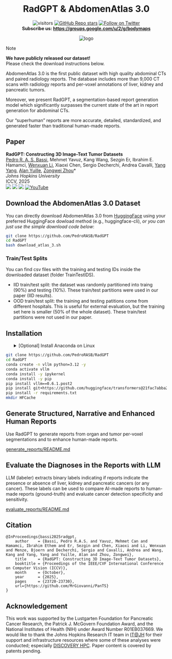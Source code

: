 <h1 align="center">RadGPT & AbdomenAtlas 3.0</h1>

<div align="center">

![visitors](https://visitor-badge.laobi.icu/badge?page_id=MrGiovanni/RadGPT&left_color=%2363C7E6&right_color=%23CEE75F)
[![GitHub Repo stars](https://img.shields.io/github/stars/MrGiovanni/RadGPT?style=social)](https://github.com/MrGiovanni/RadGPT/stargazers)
<a href="https://twitter.com/bodymaps317">
        <img src="https://img.shields.io/twitter/follow/BodyMaps?style=social" alt="Follow on Twitter" />
</a><br/>
**Subscribe us: https://groups.google.com/u/2/g/bodymaps**  

</div>

<div align="center">
 
![logo](document/fig_teaser.png)
</div>

> [!NOTE]
> **We have publicly released our dataset!**  
> Please check the download instructions below.


AbdomenAtlas 3.0 is the first public dataset with high quality abdominal CTs and paired radiology reports. The database includes more than 9,000 CT scans with radiology reports and per-voxel annotations of liver, kidney and pancreatic tumors.

Moreover, we present RadGPT, a segmentation-based report generation model which significantly surpasses the current state of the art in report generation for abdominal CTs.

Our “superhuman” reports are more accurate, detailed, standardized, and generated faster than traditional human-made reports.


## Paper

<b>RadGPT: Constructing 3D Image-Text Tumor Datasets</b> <br/>
[Pedro R. A. S. Bassi](https://scholar.google.com/citations?user=NftgL6gAAAAJ&hl=en), Mehmet Yavuz, Kang Wang, Sezgin Er, Ibrahim E. Hamamci, [Wenxuan Li](https://scholar.google.com/citations?hl=en&user=tpNZM2YAAAAJ), Xiaoxi Chen, Sergio Decherchi, Andrea Cavalli, [Yang Yang](https://scholar.google.com/citations?hl=en&user=6XsJUBIAAAAJ), [Alan Yuille](https://www.cs.jhu.edu/~ayuille/), [Zongwei Zhou](https://www.zongweiz.com/)* <br/>
*Johns Hopkins University* <br/>
ICCV, 2025 <br/>
<a href='https://www.zongweiz.com/dataset'><img src='https://img.shields.io/badge/Project-Page-Green'></a> <a href='https://www.cs.jhu.edu/~zongwei/publication/bassi2025radgpt.pdf'><img src='https://img.shields.io/badge/Paper-PDF-purple'></a> <a href='document/bassi2024rsna_radgpt.pdf'><img src='https://img.shields.io/badge/Slides-RSNA-orange'></a> [![YouTube](https://badges.aleen42.com/src/youtube.svg)](https://youtu.be/WxgyHNi2tLc)

## Download the AbdomenAtlas 3.0 Dataset

You can directly download AbdomenAtlas 3.0 from [HuggingFace](https://huggingface.co/datasets/AbdomenAtlas/AbdomenAtlas3.0Mini/) using your preferred HuggingFace dowload method (e.g., huggingface-cli), *or you can just use the simple download code below*:

```bash
git clone https://github.com/PedroRASB/RadGPT
cd RadGPT
bash download_atlas_3.sh
```

### Train/Test Splits

You can find csv files with the training and testing IDs inside the downloaded dataset (folder TrainTestIDS).

- IID train/test split: the dataset was randomly partitioned into traing (90%) and testing (10%). These train/test partitions were used in our paper (IID results).
- OOD train/test split: the training and testing patitions come from different hospitals. This is useful for external evaluation, but the training set here is smaller (50% of the whole dataset). These train/test partitions were not used in our paper.

## Installation

<details>
<summary style="margin-left: 25px;">[Optional] Install Anaconda on Linux</summary>
<div style="margin-left: 25px;">
    
```bash
wget https://repo.anaconda.com/archive/Anaconda3-2024.06-1-Linux-x86_64.sh
bash Anaconda3-2024.06-1-Linux-x86_64.sh -b -p ./anaconda3
./anaconda3/bin/conda init
source ~/.bashrc
```
</div>
</details>

```bash
git clone https://github.com/PedroRASB/RadGPT
cd RadGPT
conda create -n vllm python=3.12 -y
conda activate vllm
conda install -y ipykernel
conda install -y pip
pip install vllm==0.6.1.post2
pip install git+https://github.com/huggingface/transformers@21fac7abba2a37fae86106f87fcf9974fd1e3830
pip install -r requirements.txt
mkdir HFCache
```


## Generate Structured, Narrative and Enhanced Human Reports

Use RadGPT to generate reports from organ and tumor per-voxel segmentations and to enhance human-made reports.

[generate_reports/README.md](generate_reports/README.md)

## Evaluate the Diagnoses in the Reports with LLM

LLM (labeler) extracts binary labels indicating if reports indicate the presence or absence of liver, kidney and pancreatic cancers (or any cancer). These labels can be used to compare AI-made reports to human-made reports (ground-truth) and evaluate cancer detection specificity and sensitivity.

[evaluate_reports/README.md](evaluate_reports/README.md)


## Citation

```
@InProceedings{bassi2025radgpt,
    author    = {Bassi, Pedro R.A.S. and Yavuz, Mehmet Can and Hamamci, Ibrahim Ethem and Er, Sezgin and Chen, Xiaoxi and Li, Wenxuan and Menze, Bjoern and Decherchi, Sergio and Cavalli, Andrea and Wang, Kang and Yang, Yang and Yuille, Alan and Zhou, Zongwei},
    title     = {RadGPT: Constructing 3D Image-Text Tumor Datasets},
    booktitle = {Proceedings of the IEEE/CVF International Conference on Computer Vision (ICCV)},
    month     = {October},
    year      = {2025},
    pages     = {23720-23730},
    url={https://github.com/MrGiovanni/PanTS}
}
```

## Acknowledgement

This work was supported by the Lustgarten Foundation for Pancreatic Cancer Research, the Patrick J. McGovern Foundation Award, and the National Institutes of Health (NIH) under Award Number R01EB037669. We would like to thank the Johns Hopkins Research IT team in [IT@JH](https://researchit.jhu.edu/) for their support and infrastructure resources where some of these analyses were conducted; especially [DISCOVERY HPC](https://researchit.jhu.edu/research-hpc/). Paper content is covered by patents pending.




